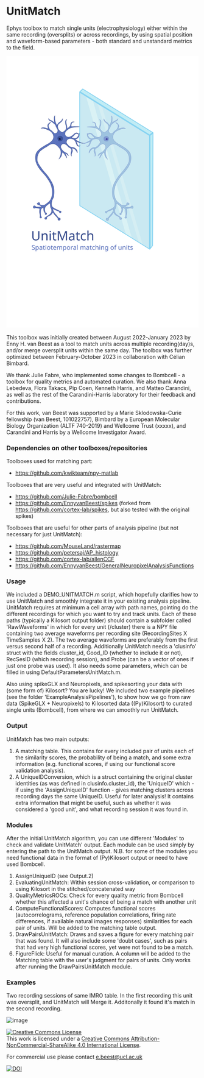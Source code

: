 # UnitMatch
Ephys toolbox to match single units (electrophysiology) either within the same recording (oversplits) or across recordings, by using spatial position and waveform-based parameters - both standard and unstandard metrics to the field. 

![image](https://github.com/EnnyvanBeest/UnitMatch/blob/main/LogoAndExamples/Logo.svg)

This toolbox was initially created between August 2022-January 2023 by Enny H. van Beest as a tool to match units across multiple recording(day)s, and/or merge oversplit units within the same day. The toolbox was further optimized between February-October 2023 in collaboration with Célian Bimbard.

We thank Julie Fabre, who implemented some changes to Bombcell - a toolbox for quality metrics and automated curation.
We also thank Anna Lebedeva, Flora Takacs, Pip Coen, Kenneth Harris, and Matteo Carandini, as well as the rest of the Carandini-Harris laboratory for their feedback and contributions.

For this work, van Beest was supported by a Marie Sklodowska-Curie fellowship (van Beest, 101022757), Bimbard by a European Molecular Biology Organization (ALTF 740-2019) and Wellcome Trust (xxxxx), and Carandini and Harris by a Wellcome Investigator Award.

### Dependencies on other toolboxes/repositories
Toolboxes used for matching part:
- https://github.com/kwikteam/npy-matlab

Toolboxes that are very useful and integrated with UnitMatch:
- https://github.com/Julie-Fabre/bombcell
- https://github.com/EnnyvanBeest/spikes (forked from https://github.com/cortex-lab/spikes, but also tested with the original spikes)

Toolboxes that are useful for other parts of analysis pipeline (but not necessary for just UnitMatch):
- https://github.com/MouseLand/rastermap
- https://github.com/petersaj/AP_histology
- https://github.com/cortex-lab/allenCCF
- https://github.com/EnnyvanBeest/GeneralNeuropixelAnalysisFunctions

### Usage
We included a DEMO_UNITMATCH.m script, which hopefully clarifies how to use UnitMatch and smoothly integrate it in your existing analysis pipeline. UnitMatch requires at minimum a cell array with path names, pointing do the different recordings for which you want to try and track units. Each of these paths (typically a Kilosort output folder) should contain a subfolder called 'RawWaveforms' in which for every unit (/cluster) there is a NPY file containing two average waveforms per recording site (RecordingSites X TimeSamples X 2). The two average waveforms are preferably from the first versus second half of a recording. Additionally UnitMatch needs a 'clusinfo' struct with the fields cluster_id, Good_ID (whether to include it or not), RecSesID (which recording session), and Probe (can be a vector of ones if just one probe was used). It also needs some parameters, which can be filled in using DefaultParametersUnitMatch.m. 

Also using spikeGLX and Neuropixels, and spikesorting your data with (some form of) Kilosort? You are lucky!
We included two example pipelines (see the folder 'ExampleAnalysisPipelines'), to show how we go from raw data (SpikeGLX + Neuropixels) to Kilosorted data ((Py)Kilosort) to curated single units (Bombcell), from where we can smoothly run UnitMatch.

### Output
UnitMatch has two main outputs:
1. A matching table. This contains for every included pair of units each of the similarity scores, the probability of being a match, and some extra information (e.g. functional scores, if using our functional score validation analysis).
2. A UniqueIDConversion, which is a struct containing the original cluster identities (as was defined in clusinfo.cluster_id), the 'UniqueID' which - if using the 'AssignUniqueID' function - gives matching clusters across recording days the same UniqueID. Useful for later analysis! It contains extra information that might be useful, such as whether it was considered a 'good unit', and what recording session it was found in.

### Modules
After the initial UnitMatch algorithm, you can use different 'Modules' to check and validate UnitMatch' output. Each module can be used simply by entering the path to the UnitMatch output. N.B. for some of the modules you need functional data in the format of (Py)Kilosort output or need to have used Bombcell.
1. AssignUniqueID (see Output.2)
2. EvaluatingUnitMatch: Within session cross-validation, or comparison to using Kilosort in the stitched/concatenated way
3. QualityMetricsROCs: Check for every quality metric from Bombcell whether this affected a unit's chance of being a match with another unit
4. ComputeFunctionalScores: Computes functional scores (autocorrelograms, reference population correlations, firing rate differences, if available natural images responses) similarities for each pair of units. Will be added to the matching table output.
5. DrawPairsUnitMatch: Draws and saves a figure for every matching pair that was found. It will also include some 'doubt cases', such as pairs that had very high functional scores, yet were not found to be a match.
6. FigureFlick: Useful for manual curation. A column will be added to the Matching table with the user's judgment for pairs of units. Only works after running the DrawPairsUnitMatch module.

### Examples

Two recording sessions of same IMRO table. In the first recording this unit was oversplit, and UnitMatch will Merge it. Additonally it found it's match in the second recording.

![image](https://github.com/EnnyvanBeest/UnitMatch/blob/main/LogoAndExamples/Example1.bmp)

<a rel="license" href="http://creativecommons.org/licenses/by-nc-sa/4.0/"><img alt="Creative Commons License" style="border-width:0" src="https://i.creativecommons.org/l/by-nc-sa/4.0/88x31.png" /></a><br />This work is licensed under a <a rel="license" href="http://creativecommons.org/licenses/by-nc-sa/4.0/">Creative Commons Attribution-NonCommercial-ShareAlike 4.0 International License</a>.

For commercial use please contact e.beest@ucl.ac.uk

[![DOI](https://zenodo.org/badge/572104021.svg)](https://zenodo.org/badge/latestdoi/572104021)
